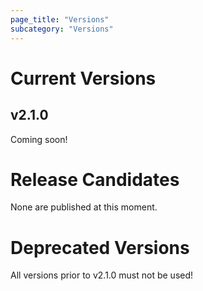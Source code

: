 ```yaml
---
page_title: "Versions"
subcategory: "Versions"
---
```


# Current Versions

## v2.1.0

Coming soon!


# Release Candidates

None are published at this moment.

# Deprecated Versions

All versions prior to v2.1.0 must not be used!

